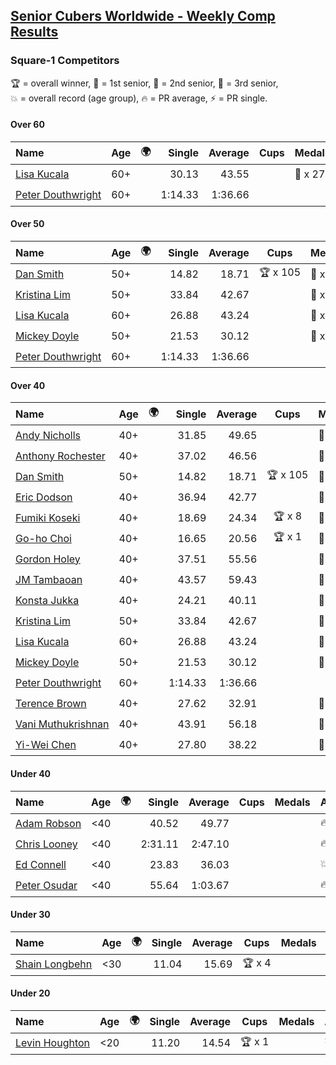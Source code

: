 <style>table {white-space: nowrap;}</style>
<link rel="stylesheet" type="text/css" href="/scw-comp/css/flags.css" />

## [Senior Cubers Worldwide - Weekly Comp Results](/scw-comp/results/)
### Square-1 Competitors

<span style="white-space: nowrap;">🏆 = overall winner</span>, <span style="white-space: nowrap;">🥇 = 1st senior</span>, <span style="white-space: nowrap;">🥈 = 2nd senior</span>, <span style="white-space: nowrap;">🥉 = 3rd senior</span>, <span style="white-space: nowrap;">💥 = overall record (age group)</span>, <span style="white-space: nowrap;">🔥 = PR average</span>, <span style="white-space: nowrap;">⚡ = PR single</span>.

#### Over 60

| Name | Age | 🌍 | Single | Average | Cups | Medals | Achievements |
| :-- | :--: | :--: | --: | --: | :--: | :-- | :-- |
| [Lisa Kucala](../../persons/lisa_kucala/sq1.md) | 60+ | <i class="flag flag-US" /> | 30.13 | 43.55 |  | 🥉 x 27 | 💥 x 1, 🔥 x 4, ⚡ x 4 |
| [Peter Douthwright](../../persons/peter_douthwright/sq1.md) | 60+ | <i class="flag flag-CA" /> | 1:14.33 | 1:36.66 |  |  | 💥 x 1, 🔥 x 1, ⚡ x 1 |

#### Over 50

| Name | Age | 🌍 | Single | Average | Cups | Medals | Achievements |
| :-- | :--: | :--: | --: | --: | :--: | :-- | :-- |
| [Dan Smith](../../persons/dan_smith/sq1.md) | 50+ | <i class="flag flag-US" /> | 14.82 | 18.71 | 🏆 x 105 | 🥇 x 110, 🥈 x 9 | 💥 x 14, 🔥 x 8, ⚡ x 8 |
| [Kristina Lim](../../persons/kristina_lim/sq1.md) | 50+ | <i class="flag flag-US" /> | 33.84 | 42.67 |  | 🥉 x 2 | 🔥 x 3, ⚡ x 3 |
| [Lisa Kucala](../../persons/lisa_kucala/sq1.md) | 60+ | <i class="flag flag-US" /> | 26.88 | 43.24 |  | 🥉 x 27 | 💥 x 1, 🔥 x 4, ⚡ x 4 |
| [Mickey Doyle](../../persons/mickey_doyle/sq1.md) | 50+ | <i class="flag flag-US" /> | 21.53 | 30.12 |  | 🥈 x 59, 🥉 x 4 | 🔥 x 15, ⚡ x 10 |
| [Peter Douthwright](../../persons/peter_douthwright/sq1.md) | 60+ | <i class="flag flag-CA" /> | 1:14.33 | 1:36.66 |  |  | 💥 x 1, 🔥 x 1, ⚡ x 1 |

#### Over 40

| Name | Age | 🌍 | Single | Average | Cups | Medals | Achievements |
| :-- | :--: | :--: | --: | --: | :--: | :-- | :-- |
| [Andy Nicholls](../../persons/andy_nicholls/sq1.md) | 40+ | <i class="flag flag-GB" /> | 31.85 | 49.65 |  | 🥈 x 6 | 🔥 x 2, ⚡ x 2 |
| [Anthony Rochester](../../persons/anthony_rochester/sq1.md) | 40+ | <i class="flag flag-AU" /> | 37.02 | 46.56 |  | 🥈 x 2, 🥉 x 2 | 🔥 x 4, ⚡ x 3 |
| [Dan Smith](../../persons/dan_smith/sq1.md) | 50+ | <i class="flag flag-US" /> | 14.82 | 18.71 | 🏆 x 105 | 🥇 x 110, 🥈 x 9 | 💥 x 14, 🔥 x 8, ⚡ x 8 |
| [Eric Dodson](../../persons/eric_dodson/sq1.md) | 40+ | <i class="flag flag-US" /> | 36.94 | 42.77 |  | 🥈 x 1, 🥉 x 3 | 🔥 x 4, ⚡ x 5 |
| [Fumiki Koseki](../../persons/fumiki_koseki/sq1.md) | 40+ | <i class="flag flag-JP" /> | 18.69 | 24.34 | 🏆 x 8 | 🥇 x 8, 🥈 x 16 | 💥 x 2, 🔥 x 9, ⚡ x 4 |
| [Go-ho Choi](../../persons/go_ho_choi/sq1.md) | 40+ | <i class="flag flag-KR" /> | 16.65 | 20.56 | 🏆 x 1 | 🥇 x 1 | 💥 x 1, 🔥 x 1, ⚡ x 1 |
| [Gordon Holey](../../persons/gordon_holey/sq1.md) | 40+ | <i class="flag flag-US" /> | 37.51 | 55.56 |  | 🥉 x 2 | 🔥 x 2, ⚡ x 4 |
| [JM Tambaoan](../../persons/jm_tambaoan/sq1.md) | 40+ | <i class="flag flag-PH" /> | 43.57 | 59.43 |  | 🥈 x 8, 🥉 x 5 | 🔥 x 11, ⚡ x 7 |
| [Konsta Jukka](../../persons/konsta_jukka/sq1.md) | 40+ | <i class="flag flag-FI" /> | 24.21 | 40.11 |  | 🥉 x 5 | 🔥 x 4, ⚡ x 3 |
| [Kristina Lim](../../persons/kristina_lim/sq1.md) | 50+ | <i class="flag flag-US" /> | 33.84 | 42.67 |  | 🥉 x 2 | 🔥 x 3, ⚡ x 3 |
| [Lisa Kucala](../../persons/lisa_kucala/sq1.md) | 60+ | <i class="flag flag-US" /> | 26.88 | 43.24 |  | 🥉 x 27 | 💥 x 1, 🔥 x 4, ⚡ x 4 |
| [Mickey Doyle](../../persons/mickey_doyle/sq1.md) | 50+ | <i class="flag flag-US" /> | 21.53 | 30.12 |  | 🥈 x 59, 🥉 x 4 | 🔥 x 15, ⚡ x 10 |
| [Peter Douthwright](../../persons/peter_douthwright/sq1.md) | 60+ | <i class="flag flag-CA" /> | 1:14.33 | 1:36.66 |  |  | 💥 x 1, 🔥 x 1, ⚡ x 1 |
| [Terence Brown](../../persons/terence_brown/sq1.md) | 40+ | <i class="flag flag-NZ" /> | 27.62 | 32.91 |  | 🥈 x 3 | 🔥 x 3, ⚡ x 2 |
| [Vani Muthukrishnan](../../persons/vani_muthukrishnan/sq1.md) | 40+ | <i class="flag flag-IN" /> | 43.91 | 56.18 |  | 🥉 x 1 | 🔥 x 1, ⚡ x 1 |
| [Yi-Wei Chen](../../persons/yi_wei_chen/sq1.md) | 40+ | <i class="flag flag-TW" /> | 27.80 | 38.22 |  | 🥈 x 4, 🥉 x 10 | 🔥 x 4, ⚡ x 3 |

#### Under 40

| Name | Age | 🌍 | Single | Average | Cups | Medals | Achievements |
| :-- | :--: | :--: | --: | --: | :--: | :-- | :-- |
| [Adam Robson](../../persons/adam_robson/sq1.md) | <40 | <i class="flag flag-GB" /> | 40.52 | 49.77 |  |  | 🔥 x 4, ⚡ x 4 |
| [Chris Looney](../../persons/chris_looney/sq1.md) | <40 | <i class="flag flag-US" /> | 2:31.11 | 2:47.10 |  |  | 🔥 x 1, ⚡ x 1 |
| [Ed Connell](../../persons/ed_connell/sq1.md) | <40 | <i class="flag flag-IE" /> | 23.83 | 36.03 |  |  | 💥 x 1, 🔥 x 5, ⚡ x 4 |
| [Peter Osudar](../../persons/peter_osudar/sq1.md) | <40 | <i class="flag flag-CA" /> | 55.64 | 1:03.67 |  |  | 🔥 x 1, ⚡ x 1 |

#### Under 30

| Name | Age | 🌍 | Single | Average | Cups | Medals | Achievements |
| :-- | :--: | :--: | --: | --: | :--: | :-- | :-- |
| [Shain Longbehn](../../persons/shain_longbehn/sq1.md) | <30 | <i class="flag flag-US" /> | 11.04 | 15.69 | 🏆 x 4 |  | 💥 x 4, 🔥 x 3, ⚡ x 2 |

#### Under 20

| Name | Age | 🌍 | Single | Average | Cups | Medals | Achievements |
| :-- | :--: | :--: | --: | --: | :--: | :-- | :-- |
| [Levin Houghton](../../persons/levin_houghton/sq1.md) | <20 | <i class="flag flag-CH" /> | 11.20 | 14.54 | 🏆 x 1 |  | 💥 x 1, 🔥 x 1, ⚡ x 1 |


<!-- Global site tag (gtag.js) - Google Analytics -->
<script async src="https://www.googletagmanager.com/gtag/js?id=UA-86348435-3"></script>
<script>window.dataLayer = window.dataLayer || []; function gtag() {dataLayer.push(arguments);} gtag('js', new Date()); gtag('config', 'UA-86348435-3');</script>
